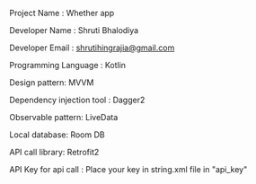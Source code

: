 
Project Name : Whether app

Developer Name : Shruti Bhalodiya

Developer Email : shrutihingrajia@gmail.com

Programming Language : Kotlin

Design pattern: MVVM

Dependency injection tool : Dagger2

Observable pattern: LiveData

Local database: Room DB

API call library: Retrofit2 

API Key for api call : Place your key in string.xml file in "api_key" 
